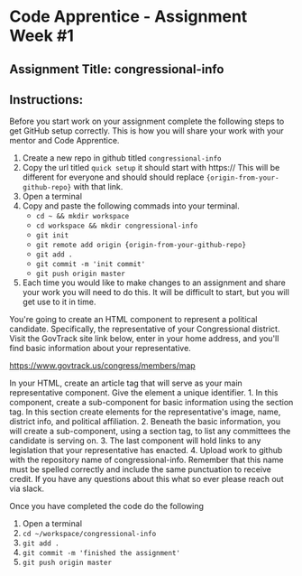 # Code Apprentice - Assignment Week #1

## Assignment Title: congressional-info

## Instructions:
Before you start work on your assignment complete the following steps to get GitHub setup correctly. This is how you will share your work with your mentor and Code Apprentice. 

1. Create a new repo in github titled `congressional-info`
1. Copy the url titled `quick setup` it should start with https:// This will be different for everyone and should should replace `{origin-from-your-github-repo}` with that link.
1. Open a terminal
1. Copy and paste the following commads into your terminal.
	- `cd ~ && mkdir workspace`
	- `cd workspace && mkdir congressional-info`
	- `git init`
	- `git remote add origin {origin-from-your-github-repo}`
	- `git add .`
	- `git commit -m 'init commit'`
	- `git push origin master` 
1. Each time you would like to make changes to an assignment and share your work you will need to do this. It will be difficult to start, but you will get use to it in time.

You're going to create an HTML component to represent a political candidate. Specifically, the representative of your Congressional district. Visit the GovTrack site link below, enter in your home address, and you'll find basic information about your representative.

https://www.govtrack.us/congress/members/map

In your HTML, create an article tag that will serve as your main representative component. Give the element a unique identifier. 
    1. In this component, create a sub-component for basic information using the section tag. In this section create elements for the representative's image, name, district info, and political affiliation. 
    2. Beneath the basic information, you will create a sub-component, using a section tag, to list any committees the candidate is serving on. 
    3. The last component will hold links to any legislation that your representative has enacted. 
    4. Upload work to github with the repository name of congressional-info. Remember that this name must be spelled correctly and include the same punctuation to receive credit. If you have any questions about this what so ever please reach out via slack. 

Once you have completed the code do the following 

1. Open a terminal
1. `cd ~/workspace/congressional-info`
1. `git add .`
1. `git commit -m 'finished the assignment'`
1. `git push origin master`
